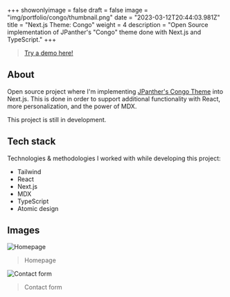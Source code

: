 +++
showonlyimage = false
draft = false
image = "img/portfolio/congo/thumbnail.png"
date = "2023-03-12T20:44:03.981Z"
title = "Next.js Theme: Congo"
weight = 4
description = "Open Source implementation of JPanther's \"Congo\" theme done with Next.js and TypeScript."
+++

> [Try a demo here!](https://next-theme-congo.vercel.app/)


## About 

Open source project where I'm implementing [JPanther's Congo Theme](https://github.com/jpanther/congo) into Next.js. This is done in order to support additional functionality with React, more personalization, and the power of MDX.

This project is still in development.

## Tech stack

Technologies & methodologies I worked with while developing this project:

- Tailwind
- React
- Next.js
- MDX
- TypeScript
- Atomic design

## Images


![Homepage](/img/portfolio/congo/congo-home.png)

> Homepage

![Contact form](/img/portfolio/congo/congo-contacto.png)

> Contact form
